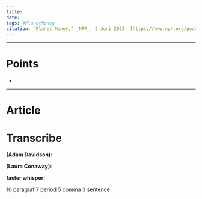 ```yaml
---
title: 
date: 
tags: #PlanetMoney
citation: “Planet Money,” _NPR_, 2 Juni 2023. [https://www.npr.org/podcasts/510289/planet-money](https://www.npr.org/podcasts/510289/planet-money) (diakses 4 Juni 2023).
---
```



----
# Points

- 

----
# Article

# Transcribe

**(Adam Davidson):**

**(Laura Conaway):**


**faster whisper:**

10 paragraf
7 period
5 comma
3 sentence